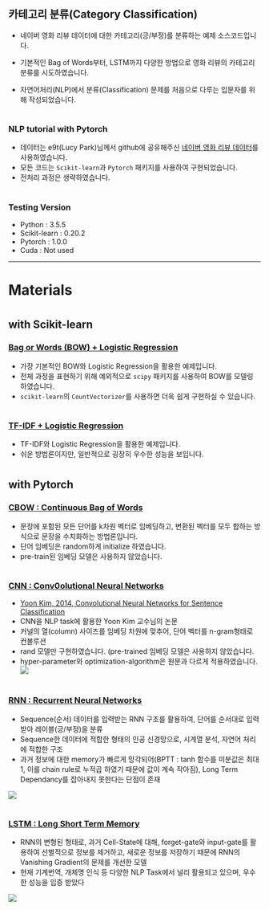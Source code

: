 ## 카테고리 분류(Category Classification)
 - 네이버 영화 리뷰 데이터에 대한 카테고리(긍/부정)를 분류하는 예제 소스코드입니다.

 - 기본적인 Bag of Words부터, LSTM까지 다양한 방법으로 영화 리뷰의 카테고리 분류를 시도하였습니다.

 - 자연어처리(NLP)에서 분류(Classification) 문제를 처음으로 다루는 입문자를 위해 작성되었습니다.

#

### NLP tutorial with Pytorch
 - 데이터는 e9t(Lucy Park)님께서 github에 공유해주신 [네이버 영화 리뷰 데이터](https://github.com/e9t/nsmc)를 사용하였습니다.
 - 모든 코드는 `Scikit-learn`과 `Pytorch` 패키지를 사용하여 구현되었습니다.
 - 전처리 과정은 생략하였습니다.

#

### Testing Version
 - Python : 3.5.5
 - Scikit-learn : 0.20.2
 - Pytorch : 1.0.0
 - Cuda : Not used


---
# Materials
#

## with Scikit-learn
### [Bag or Words (BOW) + Logistic Regression](https://github.com/fininsight/RoboAnalyst1/tree/master/06%20Category%20Classification/BOW/BOW.ipynb)
 - 가장 기본적인 BOW와 Logistic Regression을 활용한 예제입니다.
 - 전체 과정을 표현하기 위해 예외적으로 `scipy` 패키지를 사용하여 BOW를 모델링 하였습니다.
 - `scikit-learn`의 `CountVectorizer`를 사용하면 더욱 쉽게 구현하실 수 있습니다.
#

### [TF-IDF + Logistic Regression](https://github.com/fininsight/RoboAnalyst1/tree/master/06%20Category%20Classification/TF-IDF)
 - TF-IDF와 Logistic Regression을 활용한 예제입니다.
 - 쉬운 방법론이지만, 일반적으로 굉장히 우수한 성능을 보입니다.

#

## with Pytorch
### [CBOW : Continuous Bag of Words](https://github.com/fininsight/RoboAnalyst1/tree/master/06%20Category%20Classification/CBOW/CBOW.ipynb)
 - 문장에 포함된 모든 단어를 k차원 벡터로 임베딩하고, 변환된 벡터를 모두 합하는 방식으로 문장을 수치화하는 방법론입니다.
 - 단어 임베딩은 random하게 initialize 하였습니다.
 - pre-train된 임베딩 모델은 사용하지 않았습니다.
#

### [CNN : Conv0olutional Neural Networks](https://github.com/fininsight/RoboAnalyst1/tree/master/06%20Category%20Classification/CNN%20(Yoon%20Kim%2C%202014)/CNN.ipynb)
 - [Yoon Kim, 2014, Convolutional Neural Networks for Sentence Classification](https://www.aclweb.org/anthology/D14-1181)
 - CNN을 NLP task에 활용한 Yoon Kim 교수님의 논문
 - 커널의 열(column) 사이즈를 임베딩 차원에 맞추어, 단어 벡터를 n-gram형태로 컨볼루션
 - rand 모델만 구현하였습니다. (pre-trained 임베딩 모델은 사용하지 않았습니다.
 - hyper-parameter와 optimization-algorithm은 원문과 다르게 적용하였습니다.
 ![](https://datawarrior.files.wordpress.com/2016/10/cnn.png?w=640)

#

### [RNN : Recurrent Neural Networks](https://github.com/fininsight/RoboAnalyst1/tree/master/06%20Category%20Classification/RNN/RNN.ipynb)
 - Sequence(순서) 데이터를 입력받는 RNN 구조를 활용하여, 단어를 순서대로 입력 받아 레이블(긍/부정)을 분류
 - Sequence한 데이터에 적합한 형태의 인공 신경망으로, 시계열 분석, 자연어 처리에 적합한 구조
 - 과거 정보에 대한 memory가 빠르게 망각되어(BPTT : tanh 함수를 미분값은 최대 1, 이를 chain rule로 누적곱 하였기 때문에 값이 계속 작아짐), Long Term Dependancy를 잡아내지 못한다는 단점이 존재

![](https://cdn-images-1.medium.com/max/1600/1*ungLVaw-HBfP39vH-WEt_A.png)

#

### [LSTM : Long Short Term Memory](https://github.com/fininsight/RoboAnalyst1/tree/master/06%20Category%20Classification/LSTM/LSTM.ipynb)
 - RNN의 변형된 형태로, 과거 Cell-State에 대해, forget-gate와 input-gate를 활용하여 선별적으로 정보를 제거하고, 새로운 정보를 저장하기 때문에 RNN의 Vanishing Gradient의 문제를 개선한 모델
 - 현재 기계번역, 개체명 인식 등 다양한 NLP Task에서 널리 활용되고 있으며, 우수한 성능을 입증 받았다

![](https://cdn-images-1.medium.com/max/1600/1*z4qT1SIp79JZ21x86w_4gA.jpeg)
